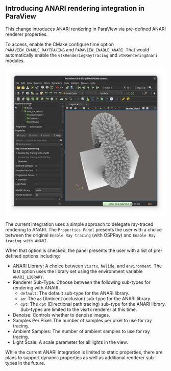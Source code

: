 ## Introducing ANARI rendering integration in ParaView

This change introduces ANARI rendering in ParaView via pre-defined ANARI renderer properties.

To access, enable the CMake configure time option `PARAVIEW_ENABLE_RAYTRACING`
and `PARAVIEW_ENABLE_ANARI`. That would automatically enable the `vtkRenderingRayTracing`
and `vtkRenderingAnari` modules.

![ANARI integration](anari_in_paraview.png)

The current integration uses a simple approach to delegate ray-traced rendering
to ANARI. The `Properties Panel` presents the user with a choice between the
original `Enable Ray tracing` (with OSPRay) and `Enable Ray tracing with ANARI`.

When that option is checked, the panel presents the user with a list of
pre-defined options including:

- ANARI Library: A choice between `visrtx`, `helide`, and `environment`. The
last option uses the library set using the environment variable
`ANARI_LIBRARY`.
- Renderer Sub-Type: Choose between the following sub-types for rendering with
ANARI.
    - `default`: The default sub-type for the ANARI library.
    - `ao`: The `ao` (Ambient occlusion) sub-type for the ANARI library.
    - `dpt`: The `dpt` (Directional path tracing) sub-type for the ANARI
    library. Sub-types are limited to the visrtx renderer at this time.
- Denoise: Controls whether to denoise images.
- Samples Per Pixel: The number of samples per pixel to use for ray tracing.
- Ambient Samples: The number of ambient samples to use for ray tracing.
- Light Scale: A scale parameter for all lights in the view.

While the current ANARI integration is limited to static properties, there are
plans to support dynamic properties as well as additional renderer sub-types in
the future.
